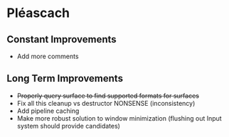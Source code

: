 # Pléascach

## Constant Improvements
- Add more comments
## Long Term Improvements
- ~~Properly query surface to find supported formats for surfaces~~
- Fix all this cleanup vs destructor NONSENSE (inconsistency)
- Add pipeline caching
- Make more robust solution to window minimization (flushing out Input system should provide candidates)